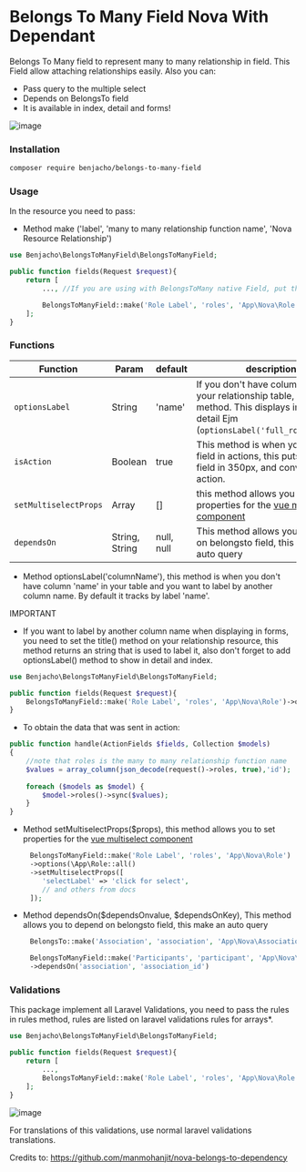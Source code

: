 # Belongs To Many Field Nova With Dependant

Belongs To Many field to represent many to many relationship in field. This Field allow attaching relationships easily. Also you can:

- Pass query to the multiple select
- Depends on BelongsTo field
- It is available in index, detail and forms!

![image](https://user-images.githubusercontent.com/11976865/54318738-46290000-45b5-11e9-8ea0-941adb4b79ba.png)


### Installation
```bash
composer require benjacho/belongs-to-many-field
```

### Usage


In the resource you need to pass:

- Method make ('label', 'many to many relationship function name', 'Nova Resource Relationship')

```php
use Benjacho\BelongsToManyField\BelongsToManyField;

public function fields(Request $request){
    return [
        ..., //If you are using with BelongsToMany native Field, put this field after

        BelongsToManyField::make('Role Label', 'roles', 'App\Nova\Role'),
    ];
}
```

### Functions


| Function                      | Param          | default    | description                                                                                                                                                                  |
| ----------------------------- | --------------- | ---------- | ---------------------------------------------------------------------------------------------------------------------------------------------------------------------------- |
| `optionsLabel`                | String          | 'name'     | If you don't have column 'name' in your relationship table, use this method. This displays in index and detail Ejm (`optionsLabel('full_role_name')`).                                                                                                                  |
| `isAction`                    | Boolean         | true       | This method is when you need this field in actions, this puts height of field in 350px, and converts in action.                                                                                                                                        |
| `setMultiselectProps`         | Array           | []         | this method allows you to set properties for the [vue multiselect component](https://vue-multiselect.js.org/#sub-props)                                                                                                                            |
| `dependsOn`                   | String, String  | null, null | This method allows you to depend on belongsto field, this make an auto query                                                                                                 |

- Method optionsLabel('columnName'), this method is when you don't have column 'name' in your table and you want to label by another column name. By default it tracks by label 'name'.

IMPORTANT

- If you want to label by another column name when displaying in forms, you need to set the title() method on your relationship resource, this method returns an string that is used to label it, also don't forget to add optionsLabel() method to show in detail and index.


```php
use Benjacho\BelongsToManyField\BelongsToManyField;

public function fields(Request $request){
    BelongsToManyField::make('Role Label', 'roles', 'App\Nova\Role')->optionsLabel('full_role_name'),
}
```

- To obtain the data that was sent in action: 

```php
public function handle(ActionFields $fields, Collection $models)
{
    //note that roles is the many to many relationship function name
    $values = array_column(json_decode(request()->roles, true),'id');
    
    foreach ($models as $model) {
        $model->roles()->sync($values);
    }
}
```

- Method setMultiselectProps($props), this method allows you to set properties for the [vue multiselect component](https://vue-multiselect.js.org/#sub-props)

```php
     BelongsToManyField::make('Role Label', 'roles', 'App\Nova\Role')
     ->options(\App\Role::all()
     ->setMultiselectProps([
        'selectLabel' => 'click for select',
        // and others from docs
     ]);
```

- Method dependsOn($dependsOnvalue, $dependsOnKey), This method allows you to depend on belongsto field, this make an auto query

```php
     BelongsTo::make('Association', 'association', 'App\Nova\Association'),

     BelongsToManyField::make('Participants', 'participant', 'App\Nova\Participant')
     ->dependsOn('association', 'association_id')
```

### Validations
This package implement all Laravel Validations, you need to pass the rules in rules method, rules are listed on laravel validations rules for arrays*.

```php
use Benjacho\BelongsToManyField\BelongsToManyField;

public function fields(Request $request){
    return [
        ...,
        BelongsToManyField::make('Role Label', 'roles', 'App\Nova\Role')->relationModel(\App\User::class)->rules('required', 'min:1', 'max:5', 'size:3', new CustomRule),
    ];
}
```

![image](https://raw.githubusercontent.com/Benjacho/belongs-to-many-field-nova/master/validation.png)

For translations of this validations, use normal laravel validations translations.

Credits to: https://github.com/manmohanjit/nova-belongs-to-dependency
